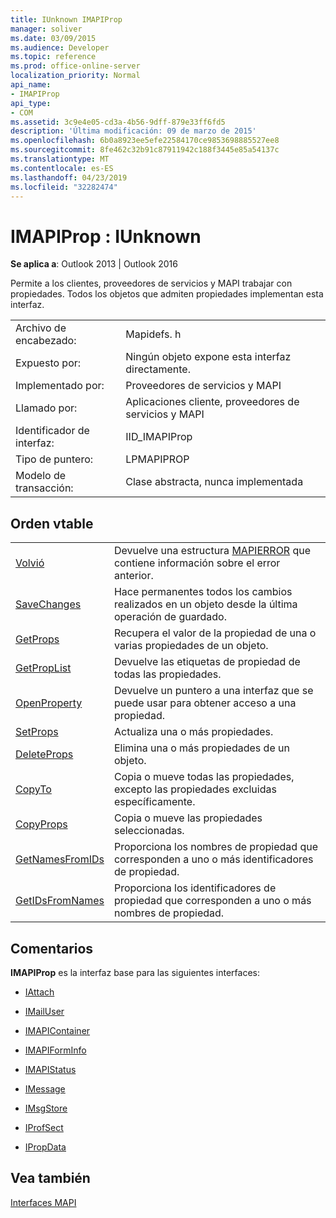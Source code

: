 ```yaml
---
title: IUnknown IMAPIProp
manager: soliver
ms.date: 03/09/2015
ms.audience: Developer
ms.topic: reference
ms.prod: office-online-server
localization_priority: Normal
api_name:
- IMAPIProp
api_type:
- COM
ms.assetid: 3c9e4e05-cd3a-4b56-9dff-879e33ff6fd5
description: 'Última modificación: 09 de marzo de 2015'
ms.openlocfilehash: 6b0a8923ee5efe22584170ce9853698885527ee8
ms.sourcegitcommit: 8fe462c32b91c87911942c188f3445e85a54137c
ms.translationtype: MT
ms.contentlocale: es-ES
ms.lasthandoff: 04/23/2019
ms.locfileid: "32282474"
---
```

# <a name="imapiprop--iunknown"></a>IMAPIProp : IUnknown

  
  
**Se aplica a**: Outlook 2013 | Outlook 2016 
  
Permite a los clientes, proveedores de servicios y MAPI trabajar con propiedades. Todos los objetos que admiten propiedades implementan esta interfaz.
  
|||
|:-----|:-----|
|Archivo de encabezado:  <br/> |Mapidefs. h  <br/> |
|Expuesto por:  <br/> |Ningún objeto expone esta interfaz directamente.  <br/> |
|Implementado por:  <br/> |Proveedores de servicios y MAPI  <br/> |
|Llamado por:  <br/> |Aplicaciones cliente, proveedores de servicios y MAPI  <br/> |
|Identificador de interfaz:  <br/> |IID_IMAPIProp  <br/> |
|Tipo de puntero:  <br/> |LPMAPIPROP  <br/> |
|Modelo de transacción:  <br/> |Clase abstracta, nunca implementada  <br/> |
   
## <a name="vtable-order"></a>Orden vtable

|||
|:-----|:-----|
|[Volvió](imapiprop-getlasterror.md) <br/> |Devuelve una estructura [MAPIERROR](mapierror.md) que contiene información sobre el error anterior.  <br/> |
|[SaveChanges](imapiprop-savechanges.md) <br/> |Hace permanentes todos los cambios realizados en un objeto desde la última operación de guardado.  <br/> |
|[GetProps](imapiprop-getprops.md) <br/> |Recupera el valor de la propiedad de una o varias propiedades de un objeto.  <br/> |
|[GetPropList](imapiprop-getproplist.md) <br/> |Devuelve las etiquetas de propiedad de todas las propiedades.  <br/> |
|[OpenProperty](imapiprop-openproperty.md) <br/> |Devuelve un puntero a una interfaz que se puede usar para obtener acceso a una propiedad.  <br/> |
|[SetProps](imapiprop-setprops.md) <br/> |Actualiza una o más propiedades.  <br/> |
|[DeleteProps](imapiprop-deleteprops.md) <br/> |Elimina una o más propiedades de un objeto.  <br/> |
|[CopyTo](imapiprop-copyto.md) <br/> |Copia o mueve todas las propiedades, excepto las propiedades excluidas específicamente.  <br/> |
|[CopyProps](imapiprop-copyprops.md) <br/> |Copia o mueve las propiedades seleccionadas.  <br/> |
|[GetNamesFromIDs](imapiprop-getnamesfromids.md) <br/> |Proporciona los nombres de propiedad que corresponden a uno o más identificadores de propiedad.  <br/> |
|[GetIDsFromNames](imapiprop-getidsfromnames.md) <br/> |Proporciona los identificadores de propiedad que corresponden a uno o más nombres de propiedad.  <br/> |
   
## <a name="remarks"></a>Comentarios

 **IMAPIProp** es la interfaz base para las siguientes interfaces: 
  
- [IAttach](iattachimapiprop.md)
    
- [IMailUser](imailuserimapiprop.md)
    
- [IMAPIContainer](imapicontainerimapiprop.md)
    
- [IMAPIFormInfo](imapiforminfoimapiprop.md)
    
- [IMAPIStatus](imapistatusimapiprop.md)
    
- [IMessage](imessageimapiprop.md)
    
- [IMsgStore](imsgstoreimapiprop.md)
    
- [IProfSect](iprofsectimapiprop.md)
    
- [IPropData](ipropdataimapiprop.md)
    
## <a name="see-also"></a>Vea también



[Interfaces MAPI](mapi-interfaces.md)

